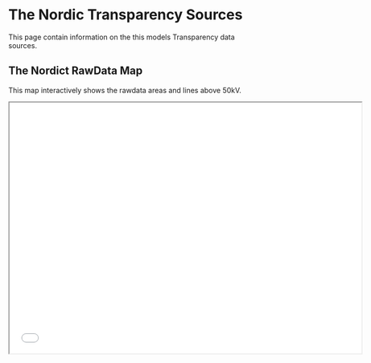 # The Nordic Transparency Sources

This page contain information on the this models Transparency data sources.


## The Nordict RawData Map

This map interactively shows the rawdata areas and lines above 50kV.

<p align="center"><iframe src="/data/maps/nordict_rawdata_abov50kv_map.html" height="500" width="700"></iframe></p>


